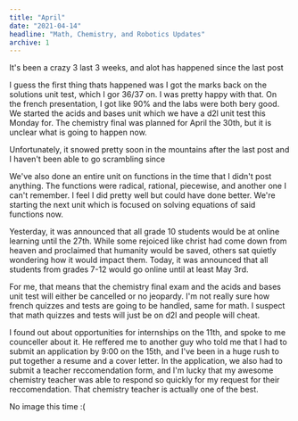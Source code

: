 ```yaml
---
title: "April"
date: "2021-04-14"
headline: "Math, Chemistry, and Robotics Updates"
archive: 1
---
```


It's been a crazy 3 last 3 weeks, and alot has happened since the last post

I guess the first thing thats happened was I got the marks back on the solutions unit test, which I gor 36/37 on. I was pretty happy with that. On the french presentation, I got like 90% and the labs were both bery good. We started the acids and bases unit which we have a d2l unit test this Monday for. The chemistry final was planned for April the 30th, but it is unclear what is going to happen now.

Unfortunately, it snowed pretty soon in the mountains after the last post and I haven't been able to go scrambling since

We've also done an entire unit on functions in the time that I didn't post anything. The functions were radical, rational, piecewise, and another one I can't remember. I feel I did pretty well but could have done better. We're starting the next unit which is focused on solving equations of said functions now.

Yesterday, it was announced that all grade 10 students would be at online learning until the 27th. While some rejoiced like christ had come down from heaven and proclaimed that humanity would be saved, others sat quietly wondering how it would impact them. Today, it was announced that all students from grades 7-12 would go online until at least May 3rd.

For me, that means that the chemistry final exam and the acids and bases unit test will either be cancelled or no jeopardy. I'm not really sure how french quizzes and tests are going to be handled, same for math. I suspect that math quizzes and tests will just be on d2l and people will cheat.

I found out about opportunities for internships on the 11th, and spoke to me counceller about it. He reffered me to another guy who told me that I had to submit an application by 9:00 on the 15th, and I've been in a huge rush to put together a resume and a cover letter. In the application, we also had to submit a teacher reccomendation form, and I'm lucky that my awesome chemistry teacher was able to respond so quickly for my request for their reccomendation. That chemistry teacher is actually one of the best.

No image this time :(
